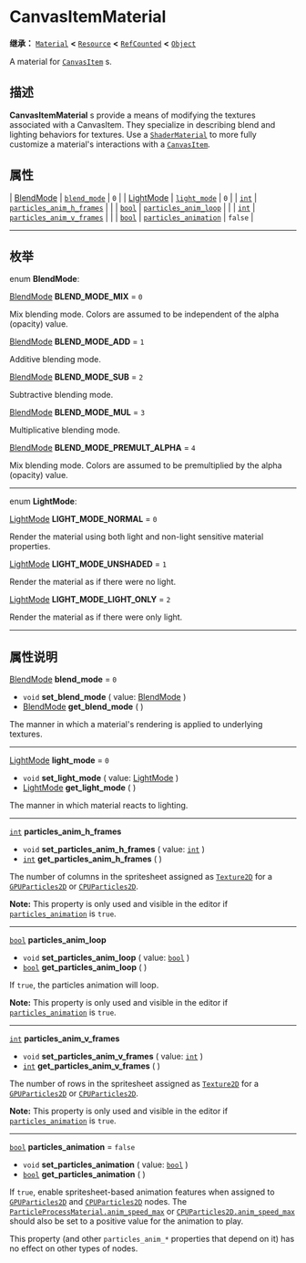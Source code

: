 <!-- ⚠ 请勿编辑本文件 ⚠ -->
<!-- 本文档使用脚本从 WeDot 引擎源码仓库生成。 -->
<!-- 生成脚本：https://github.com/WeDot-Engine/WeDot/tree/4.3/doc/tools/make_md.py； -->
<!-- 原文件：https://github.com/WeDot-Engine/WeDot/tree/4.3/doc/classes/CanvasItemMaterial.xml。 -->

<div id="_class_canvasitemmaterial"></div>

# CanvasItemMaterial

**继承：** [`Material`](class_material.md) **<** [`Resource`](class_resource.md) **<** [`RefCounted`](class_refcounted.md) **<** [`Object`](class_object.md)

A material for [`CanvasItem`](class_canvasitem.md) s.

## 描述

**CanvasItemMaterial** s provide a means of modifying the textures associated with a CanvasItem. They specialize in describing blend and lighting behaviors for textures. Use a [`ShaderMaterial`](class_shadermaterial.md) to more fully customize a material's interactions with a [`CanvasItem`](class_canvasitem.md).

## 属性

| [BlendMode](#enum_canvasitemmaterial_blendmode) | [`blend_mode`](#class_canvasitemmaterial_property_blend_mode)                           | ``0``     |
| [LightMode](#enum_canvasitemmaterial_lightmode) | [`light_mode`](#class_canvasitemmaterial_property_light_mode)                           | ``0``     |
| [`int`](class_int.md)                           | [`particles_anim_h_frames`](#class_canvasitemmaterial_property_particles_anim_h_frames) |           |
| [`bool`](class_bool.md)                         | [`particles_anim_loop`](#class_canvasitemmaterial_property_particles_anim_loop)         |           |
| [`int`](class_int.md)                           | [`particles_anim_v_frames`](#class_canvasitemmaterial_property_particles_anim_v_frames) |           |
| [`bool`](class_bool.md)                         | [`particles_animation`](#class_canvasitemmaterial_property_particles_animation)         | ``false`` |

<!-- rst-class:: classref-section-separator -->

---

## 枚举

<div id="_class_enum_canvasitemmaterial_blendmode"></div>

enum **BlendMode**: <div id="enum_canvasitemmaterial_blendmode"></div>

<div id="_class_canvasitemmaterial_constant_blend_mode_mix"></div>

[BlendMode](#enum_canvasitemmaterial_blendmode) **BLEND_MODE_MIX** = ``0``

Mix blending mode. Colors are assumed to be independent of the alpha (opacity) value.

<div id="_class_canvasitemmaterial_constant_blend_mode_add"></div>

[BlendMode](#enum_canvasitemmaterial_blendmode) **BLEND_MODE_ADD** = ``1``

Additive blending mode.

<div id="_class_canvasitemmaterial_constant_blend_mode_sub"></div>

[BlendMode](#enum_canvasitemmaterial_blendmode) **BLEND_MODE_SUB** = ``2``

Subtractive blending mode.

<div id="_class_canvasitemmaterial_constant_blend_mode_mul"></div>

[BlendMode](#enum_canvasitemmaterial_blendmode) **BLEND_MODE_MUL** = ``3``

Multiplicative blending mode.

<div id="_class_canvasitemmaterial_constant_blend_mode_premult_alpha"></div>

[BlendMode](#enum_canvasitemmaterial_blendmode) **BLEND_MODE_PREMULT_ALPHA** = ``4``

Mix blending mode. Colors are assumed to be premultiplied by the alpha (opacity) value.

<!-- rst-class:: classref-item-separator -->

---

<div id="_class_enum_canvasitemmaterial_lightmode"></div>

enum **LightMode**: <div id="enum_canvasitemmaterial_lightmode"></div>

<div id="_class_canvasitemmaterial_constant_light_mode_normal"></div>

[LightMode](#enum_canvasitemmaterial_lightmode) **LIGHT_MODE_NORMAL** = ``0``

Render the material using both light and non-light sensitive material properties.

<div id="_class_canvasitemmaterial_constant_light_mode_unshaded"></div>

[LightMode](#enum_canvasitemmaterial_lightmode) **LIGHT_MODE_UNSHADED** = ``1``

Render the material as if there were no light.

<div id="_class_canvasitemmaterial_constant_light_mode_light_only"></div>

[LightMode](#enum_canvasitemmaterial_lightmode) **LIGHT_MODE_LIGHT_ONLY** = ``2``

Render the material as if there were only light.

<!-- rst-class:: classref-section-separator -->

---

## 属性说明

<div id="_class_canvasitemmaterial_property_blend_mode"></div>

[BlendMode](#enum_canvasitemmaterial_blendmode) **blend_mode** = ``0`` <div id="class_canvasitemmaterial_property_blend_mode"></div>

- `void` **set_blend_mode** ( value: [BlendMode](#enum_canvasitemmaterial_blendmode) )
- [BlendMode](#enum_canvasitemmaterial_blendmode) **get_blend_mode** ( )

The manner in which a material's rendering is applied to underlying textures.

<!-- rst-class:: classref-item-separator -->

---

<div id="_class_canvasitemmaterial_property_light_mode"></div>

[LightMode](#enum_canvasitemmaterial_lightmode) **light_mode** = ``0`` <div id="class_canvasitemmaterial_property_light_mode"></div>

- `void` **set_light_mode** ( value: [LightMode](#enum_canvasitemmaterial_lightmode) )
- [LightMode](#enum_canvasitemmaterial_lightmode) **get_light_mode** ( )

The manner in which material reacts to lighting.

<!-- rst-class:: classref-item-separator -->

---

<div id="_class_canvasitemmaterial_property_particles_anim_h_frames"></div>

[`int`](class_int.md) **particles_anim_h_frames** <div id="class_canvasitemmaterial_property_particles_anim_h_frames"></div>

- `void` **set_particles_anim_h_frames** ( value: [`int`](class_int.md) )
- [`int`](class_int.md) **get_particles_anim_h_frames** ( )

The number of columns in the spritesheet assigned as [`Texture2D`](class_texture2d.md) for a [`GPUParticles2D`](class_gpuparticles2d.md) or [`CPUParticles2D`](class_cpuparticles2d.md).

 **Note:** This property is only used and visible in the editor if [`particles_animation`](#class_canvasitemmaterial_property_particles_animation) is `true`.

<!-- rst-class:: classref-item-separator -->

---

<div id="_class_canvasitemmaterial_property_particles_anim_loop"></div>

[`bool`](class_bool.md) **particles_anim_loop** <div id="class_canvasitemmaterial_property_particles_anim_loop"></div>

- `void` **set_particles_anim_loop** ( value: [`bool`](class_bool.md) )
- [`bool`](class_bool.md) **get_particles_anim_loop** ( )

If `true`, the particles animation will loop.

 **Note:** This property is only used and visible in the editor if [`particles_animation`](#class_canvasitemmaterial_property_particles_animation) is `true`.

<!-- rst-class:: classref-item-separator -->

---

<div id="_class_canvasitemmaterial_property_particles_anim_v_frames"></div>

[`int`](class_int.md) **particles_anim_v_frames** <div id="class_canvasitemmaterial_property_particles_anim_v_frames"></div>

- `void` **set_particles_anim_v_frames** ( value: [`int`](class_int.md) )
- [`int`](class_int.md) **get_particles_anim_v_frames** ( )

The number of rows in the spritesheet assigned as [`Texture2D`](class_texture2d.md) for a [`GPUParticles2D`](class_gpuparticles2d.md) or [`CPUParticles2D`](class_cpuparticles2d.md).

 **Note:** This property is only used and visible in the editor if [`particles_animation`](#class_canvasitemmaterial_property_particles_animation) is `true`.

<!-- rst-class:: classref-item-separator -->

---

<div id="_class_canvasitemmaterial_property_particles_animation"></div>

[`bool`](class_bool.md) **particles_animation** = ``false`` <div id="class_canvasitemmaterial_property_particles_animation"></div>

- `void` **set_particles_animation** ( value: [`bool`](class_bool.md) )
- [`bool`](class_bool.md) **get_particles_animation** ( )

If `true`, enable spritesheet-based animation features when assigned to [`GPUParticles2D`](class_gpuparticles2d.md) and [`CPUParticles2D`](class_cpuparticles2d.md) nodes. The [`ParticleProcessMaterial.anim_speed_max`](#class_particleprocessmaterial_property_anim_speed_max) or [`CPUParticles2D.anim_speed_max`](#class_cpuparticles2d_property_anim_speed_max) should also be set to a positive value for the animation to play.

This property (and other `particles_anim_*` properties that depend on it) has no effect on other types of nodes.

[^virtual]: 本方法通常需要用户覆盖才能生效。
[^const]: 本方法无副作用，不会修改该实例的任何成员变量。
[^vararg]: 本方法除了能接受在此处描述的参数外，还能够继续接受任意数量的参数。
[^constructor]: 本方法用于构造某个类型。
[^static]: 调用本方法无需实例，可直接使用类名进行调用。
[^operator]: 本方法描述的是使用本类型作为左操作数的有效运算符。
[^bitfield]: 这个值是由下列位标志构成位掩码的整数。
[^void]: 无返回值。
